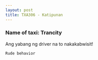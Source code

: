 ```yaml
---
layout: post
title: TXA306 - Katipunan 
---
```


### Name of taxi: Trancity 

Ang yabang ng driver na to nakakabwisit!

```Rude behavior```
